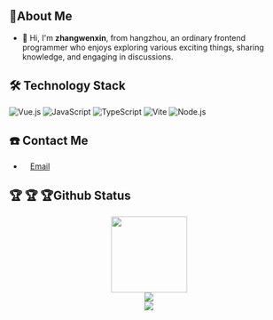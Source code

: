 
## 🐙About Me

- 👋 Hi, I'm **zhangwenxin**, from hangzhou, an ordinary frontend programmer who enjoys exploring various exciting things, sharing knowledge, and engaging in discussions. 


## 🛠 Technology Stack

![Vue.js](https://img.shields.io/badge/Vue.js-4FC08D?logo=vuedotjs&logoColor=fff&style=flat)
![JavaScript](https://img.shields.io/badge/JavaScript-092E20?logo=javascript&logoColor=fff&style=flat)
![TypeScript](https://img.shields.io/badge/TypeScript-F7DF1E?logo=typescript&logoColor=000&style=flat)
![Vite](https://img.shields.io/badge/Vite-4FC08D?logo=vite&logoColor=fff&style=flat)
![Node.js](https://img.shields.io/badge/Node.js-61DAFB?logo=nodedotjs&logoColor=000&style=flat)

## ☎️ Contact Me

- <img height="10" src="https://api.iconify.design/fxemoji:email.svg"> [Email](mailto:1048334128@qq.com)

## 🏆 🏆 🏆Github Status

<div align="center"> <img height="137px" src="https://github-readme-stats.vercel.app/api?username=zwxyyds&hide_title=true&hide_border=true&show_icons=true&line_height=21&text_color=000&icon_color=000&bg_color=0,ea6161,ffc64d,fffc4d,52fa5a&theme=graywhite" /> </div>

<div align="center"> <img src="https://github-readme-stats.vercel.app/api/top-langs/?username=zwxyyds&theme=tokyonight&layout=compact"> </div>

<div align="center"> <img src="https://github-profile-trophy.vercel.app/?username=zwxyyds&theme=onedark" /> </div>
